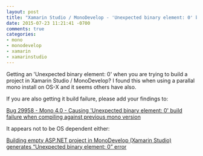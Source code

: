 ```yaml
---
layout: post
title: "Xamarin Studio / MonoDevelop - 'Unexpected binary element: 0' build failure"
date: 2015-07-23 11:21:41 -0700
comments: true
categories: 
- mono
- monodevelop
- xamarin
- xamarinstudio
---
```


Getting an 'Unexpected binary element: 0' when you are trying to build a project in Xamarin Studio / MonoDevelop? I found this when using a parallal mono install on OS-X and it seems others have also. 

If you are also getting it build failure, please add your findings to:

[Bug 29958 - Mono 4.0 - Causing 'Unexpected binary element: 0' build failure when compiling against previous mono version](https://bugzilla.xamarin.com/show_bug.cgi?id=29958)

It appears not to be OS dependent either:

[Building empty ASP.NET project in MonoDevelop (Xamarin Studio) generates “Unexpected binary element: 0” error](http://stackoverflow.com/questions/31594099/building-empty-asp-net-project-in-monodevelop-xamarin-studio-generates-unexpe)

